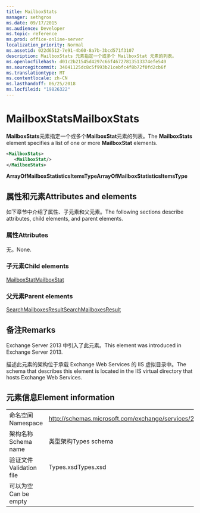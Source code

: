 ```yaml
---
title: MailboxStats
manager: sethgros
ms.date: 09/17/2015
ms.audience: Developer
ms.topic: reference
ms.prod: office-online-server
localization_priority: Normal
ms.assetid: 022d6512-7e91-4b60-8a7b-3bcd571f3107
description: MailboxStats 元素指定一个或多个 MailboxStat 元素的列表。
ms.openlocfilehash: d01c2b21545d4297c66f46727813513374efe540
ms.sourcegitcommit: 34041125dc8c5f993b21cebfc4f8b72f0fd2cb6f
ms.translationtype: MT
ms.contentlocale: zh-CN
ms.lasthandoff: 06/25/2018
ms.locfileid: "19826322"
---
```

# <a name="mailboxstats"></a><span data-ttu-id="40e4d-103">MailboxStats</span><span class="sxs-lookup"><span data-stu-id="40e4d-103">MailboxStats</span></span>

<span data-ttu-id="40e4d-104">**MailboxStats**元素指定一个或多个**MailboxStat**元素的列表。</span><span class="sxs-lookup"><span data-stu-id="40e4d-104">The **MailboxStats** element specifies a list of one or more **MailboxStat** elements.</span></span> 
  
```XML
<MailboxStats>
   <MailboxStat/>
</MailboxStats>
```

<span data-ttu-id="40e4d-105">**ArrayOfMailboxStatisticsItemsType**</span><span class="sxs-lookup"><span data-stu-id="40e4d-105">**ArrayOfMailboxStatisticsItemsType**</span></span>

## <a name="attributes-and-elements"></a><span data-ttu-id="40e4d-106">属性和元素</span><span class="sxs-lookup"><span data-stu-id="40e4d-106">Attributes and elements</span></span>

<span data-ttu-id="40e4d-107">如下章节中介绍了属性、子元素和父元素。</span><span class="sxs-lookup"><span data-stu-id="40e4d-107">The following sections describe attributes, child elements, and parent elements.</span></span>
  
### <a name="attributes"></a><span data-ttu-id="40e4d-108">属性</span><span class="sxs-lookup"><span data-stu-id="40e4d-108">Attributes</span></span>

<span data-ttu-id="40e4d-109">无。</span><span class="sxs-lookup"><span data-stu-id="40e4d-109">None.</span></span>
  
### <a name="child-elements"></a><span data-ttu-id="40e4d-110">子元素</span><span class="sxs-lookup"><span data-stu-id="40e4d-110">Child elements</span></span>

[<span data-ttu-id="40e4d-111">MailboxStat</span><span class="sxs-lookup"><span data-stu-id="40e4d-111">MailboxStat</span></span>](mailboxstat.md)
  
### <a name="parent-elements"></a><span data-ttu-id="40e4d-112">父元素</span><span class="sxs-lookup"><span data-stu-id="40e4d-112">Parent elements</span></span>

[<span data-ttu-id="40e4d-113">SearchMailboxesResult</span><span class="sxs-lookup"><span data-stu-id="40e4d-113">SearchMailboxesResult</span></span>](searchmailboxesresult.md)
  
## <a name="remarks"></a><span data-ttu-id="40e4d-114">备注</span><span class="sxs-lookup"><span data-stu-id="40e4d-114">Remarks</span></span>

<span data-ttu-id="40e4d-115">Exchange Server 2013 中引入了此元素。</span><span class="sxs-lookup"><span data-stu-id="40e4d-115">This element was introduced in Exchange Server 2013.</span></span>
  
<span data-ttu-id="40e4d-116">描述此元素的架构位于承载 Exchange Web Services 的 IIS 虚拟目录中。</span><span class="sxs-lookup"><span data-stu-id="40e4d-116">The schema that describes this element is located in the IIS virtual directory that hosts Exchange Web Services.</span></span>
  
## <a name="element-information"></a><span data-ttu-id="40e4d-117">元素信息</span><span class="sxs-lookup"><span data-stu-id="40e4d-117">Element information</span></span>

|||
|:-----|:-----|
|<span data-ttu-id="40e4d-118">命名空间</span><span class="sxs-lookup"><span data-stu-id="40e4d-118">Namespace</span></span>  <br/> |http://schemas.microsoft.com/exchange/services/2006/types  <br/> |
|<span data-ttu-id="40e4d-119">架构名称</span><span class="sxs-lookup"><span data-stu-id="40e4d-119">Schema name</span></span>  <br/> |<span data-ttu-id="40e4d-120">类型架构</span><span class="sxs-lookup"><span data-stu-id="40e4d-120">Types schema</span></span>  <br/> |
|<span data-ttu-id="40e4d-121">验证文件</span><span class="sxs-lookup"><span data-stu-id="40e4d-121">Validation file</span></span>  <br/> |<span data-ttu-id="40e4d-122">Types.xsd</span><span class="sxs-lookup"><span data-stu-id="40e4d-122">Types.xsd</span></span>  <br/> |
|<span data-ttu-id="40e4d-123">可以为空</span><span class="sxs-lookup"><span data-stu-id="40e4d-123">Can be empty</span></span>  <br/> ||
   

